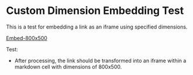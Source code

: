 # Custom Dimension Embedding Test

This is a test for embedding a link as an iframe using specified dimensions.

[Embed-800x500](https://example.com)

Test:
- After processing, the link should be transformed into an iframe within a markdown cell with dimensions of 800x500.
